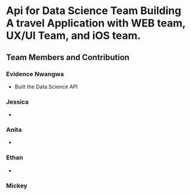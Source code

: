 # Api for Data Science Team Building A travel Application with WEB team, UX/UI Team, and iOS team. 

## Team Members and Contribution

### Evidence Nwangwa
- Built the Data Science API

### Jessica
- 
### Anita
- 
### Ethan
- 
### Mickey
